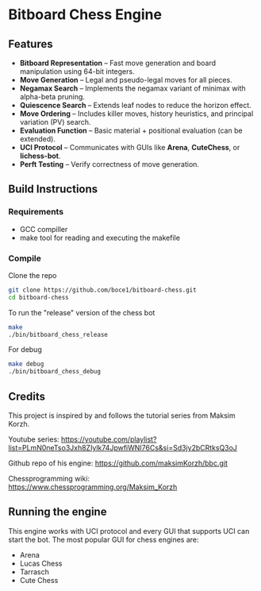 # Bitboard Chess Engine

## Features

- **Bitboard Representation** – Fast move generation and board manipulation using 64-bit integers.  
- **Move Generation** – Legal and pseudo-legal moves for all pieces.  
- **Negamax Search** – Implements the negamax variant of minimax with alpha-beta pruning.  
- **Quiescence Search** – Extends leaf nodes to reduce the horizon effect.  
- **Move Ordering** – Includes killer moves, history heuristics, and principal variation (PV) search.  
- **Evaluation Function** – Basic material + positional evaluation (can be extended).  
- **UCI Protocol** – Communicates with GUIs like **Arena**, **CuteChess**, or **lichess-bot**.  
- **Perft Testing** – Verify correctness of move generation.  

## Build Instructions
### Requirements
- GCC compiller
- make tool for reading and executing the makefile

### Compile
Clone the repo
```bash
git clone https://github.com/boce1/bitboard-chess.git
cd bitboard-chess
```

To run the "release" version of the chess bot
```bash
make
./bin/bitboard_chess_release
```

For debug
```bash
make debug
./bin/bitboard_chess_debug
```

## Credits
This project is inspired by and follows the tutorial series from Maksim Korzh.

Youtube series: https://youtube.com/playlist?list=PLmN0neTso3Jxh8ZIylk74JpwfiWNI76Cs&si=Sd3jy2bCRtksQ3oJ

Github repo of his engine: https://github.com/maksimKorzh/bbc.git

Chessprogramming wiki: https://www.chessprogramming.org/Maksim_Korzh



## Running the engine
This engine works with UCI protocol and every GUI that supports UCI can start the bot. The most popular GUI for chess engines are:
- Arena
- Lucas Chess
- Tarrasch
- Cute Chess

